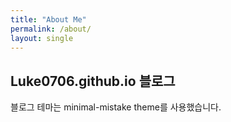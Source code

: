 ```yaml
---
title: "About Me"
permalink: /about/
layout: single
---
```


## Luke0706.github.io 블로그

블로그 테마는 minimal-mistake theme를 사용했습니다.
